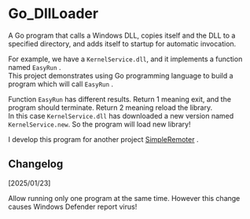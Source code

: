# Go_DllLoader

A Go program that calls a Windows DLL, copies itself and the DLL to a specified directory, and adds itself to startup for automatic invocation.

For example, we have a `KernelService.dll`, and it implements a function named `EasyRun` .  
This project demonstrates using Go programming language to build a program which will call `EasyRun` .  

Function `EasyRun` has different results. Return 1 meaning exit, and the program should terminate. Return 2 meaning reload the library.  
In this case `KernelService.dll` has downloaded a new version named `KernelService.new`. So the program will load new library!

I develop this program for another project [SimpleRemoter](https://github.com/yuanyuanxiang/SimpleRemoter) .  

## Changelog

[2025/01/23]

Allow running only one program at the same time. However this change causes Windows Defender report virus!
